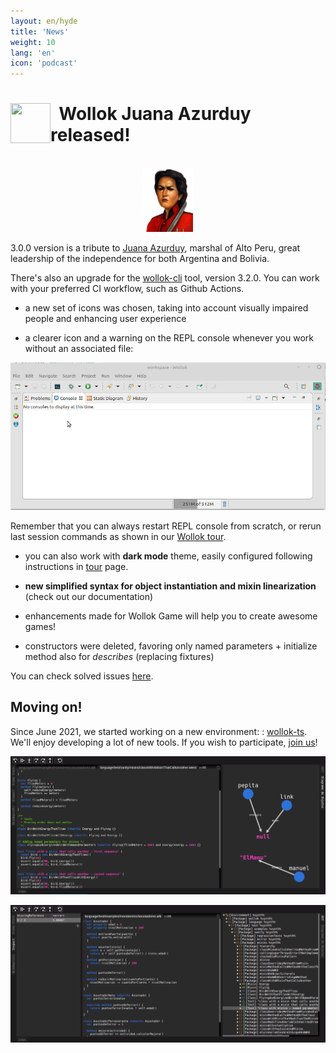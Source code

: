 ```yaml
---
layout: en/hyde
title: 'News'
weight: 10
lang: 'en'
icon: 'podcast'
---
```



<div class="container">
<img src="/images/news.png" height="64" width="64" align="left"/>
<h1>&nbsp;&nbsp;Wollok Juana Azurduy released!</h1>
<br>
</div>


<div class="container" style="text-align: center; margin-bottom: 1em;">
    <img src="/images/news/juana_azurduy.png" width="16%" height="auto"/>
</div>


3.0.0 version is a tribute to [Juana Azurduy](https://es.wikipedia.org/wiki/Juana_Azurduy), marshal of Alto Peru, great leadership of the independence for both Argentina and Bolivia.

There's also an upgrade for the [wollok-cli](https://github.com/uqbar-project/wollok-cli) tool, version 3.2.0. You can work with your preferred CI workflow, such as Github Actions.

- a new set of icons was chosen, taking into account visually impaired people and enhancing user experience

- a clearer icon and a warning on the REPL console whenever you work without an associated file:

![consola REPL sin archivo](/images/news/jazurduy_console_en.gif)

Remember that you can always restart REPL console from scratch, or rerun last session commands as shown in our [Wollok tour](../tour).

- you can also work with **dark mode** theme, easily configured following instructions in [tour](../tour) page.

- **new simplified syntax for object instantiation and mixin linearization** (check out our documentation)

- enhancements made for Wollok Game will help you to create awesome games!

- constructors were deleted, favoring only named parameters + initialize method also for _describes_ (replacing fixtures)

You can check solved issues [here](https://github.com/uqbar-project/wollok/releases/tag/v3.0.0).

<div class="container">
</div>

## Moving on!

Since June 2021, we started working on a new environment: : [wollok-ts](https://github.com/uqbar-project/wollok-ts). We'll enjoy developing a lot of new tools. If you wish to participate, [join us](../community)!

![debugger](/images/news/debugger.png)

![debugger2](/images/news/debugger2.png)


